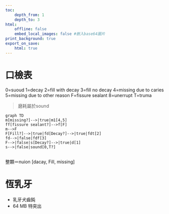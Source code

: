 ```yaml
---
toc:
    depth_from: 1
    depth_to: 3
html:
    offline: false
    embed_local_images: false #嵌入base64圖片
print_background: true
export_on_save:
    html: true
---
```

# 口檢表
0=suoud
1=decay
2=fill with decay
3=fill no decay
4=missing due to caries
5=missing due to other reason
F=fissure sealant
8=unerrupt
T=truma


>磨耗屬於sound 

```mermaid
graph TD 
m[missing?]-->|true|m1[4,5]
ff[fissure sealant?]-->f[F]
m-->F
F[Fill?]-->|true|fd[Decay?]-->|true|fdt[2]
fd-->|false|fdf[3]
F-->|false|s[Decay?]-->|true|d[1]
s-->|false|sound[0,T?]


```

整顆＝nuion [dacay, Fill, missing]

# 恆乳牙
- 乳牙犬齒鈍
- 64 MB 特突出
